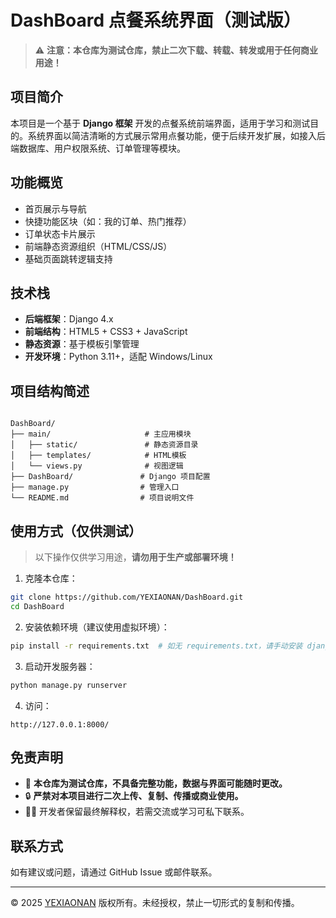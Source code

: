 # DashBoard 点餐系统界面（测试版）

> ⚠️ **注意：本仓库为测试仓库，禁止二次下载、转载、转发或用于任何商业用途！**

## 项目简介

本项目是一个基于 **Django 框架** 开发的点餐系统前端界面，适用于学习和测试目的。系统界面以简洁清晰的方式展示常用点餐功能，便于后续开发扩展，如接入后端数据库、用户权限系统、订单管理等模块。

## 功能概览

- 首页展示与导航
- 快捷功能区块（如：我的订单、热门推荐）
- 订单状态卡片展示
- 前端静态资源组织（HTML/CSS/JS）
- 基础页面跳转逻辑支持

## 技术栈

- **后端框架**：Django 4.x
- **前端结构**：HTML5 + CSS3 + JavaScript
- **静态资源**：基于模板引擎管理
- **开发环境**：Python 3.11+，适配 Windows/Linux

## 项目结构简述

```

DashBoard/
├── main/                     # 主应用模块
│   ├── static/               # 静态资源目录
│   ├── templates/            # HTML模板
│   └── views.py              # 视图逻辑
├── DashBoard/               # Django 项目配置
├── manage.py                # 管理入口
└── README.md                # 项目说明文件

````

## 使用方式（仅供测试）

> 以下操作仅供学习用途，**请勿用于生产或部署环境！**

1. 克隆本仓库：
```bash
git clone https://github.com/YEXIAONAN/DashBoard.git
cd DashBoard
````

2. 安装依赖环境（建议使用虚拟环境）：

```bash
pip install -r requirements.txt  # 如无 requirements.txt，请手动安装 django
  ```

3. 启动开发服务器：

```bash
python manage.py runserver
```

4. 访问：

```
http://127.0.0.1:8000/
```

## 免责声明

* 📌 **本仓库为测试仓库，不具备完整功能，数据与界面可能随时更改。**
* 🔒 **严禁对本项目进行二次上传、复制、传播或商业使用。**
* 👨‍💻 开发者保留最终解释权，若需交流或学习可私下联系。

## 联系方式

如有建议或问题，请通过 GitHub Issue 或邮件联系。

---

© 2025 [YEXIAONAN](https://github.com/YEXIAONAN) 版权所有。未经授权，禁止一切形式的复制和传播。


